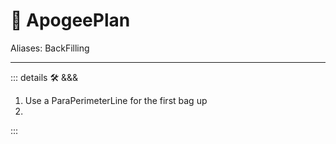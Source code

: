 # 🔻 <via>ApogeePlan</via>

Aliases: BackFilling

---

<!-- =================================================== -->
<!-- =================================================== -->
<!-- =================================================== -->
<!-- =================================================== -->
<!-- =================================================== -->
::: details 🛠 <dev>&&&</dev>

1. Use a ParaPerimeterLine for the first bag up
2.

:::
